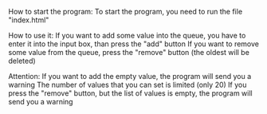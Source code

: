 How to start the program:
To start the program, you need to run the file "index.html"

How to use it:
If you want to add some value into the queue, you have to enter it into the input box, than press the "add" button
If you want to remove some value from the queue, press the "remove" button (the oldest will be deleted)

Attention:
If you want to add the empty value, the program will send you a warning
The number of values that you can set is limited (only 20)
If you press the "remove" button, but the list of values is empty, the program will send you a warning
